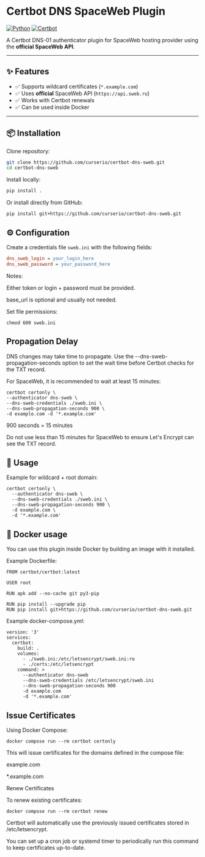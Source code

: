 # Certbot DNS SpaceWeb Plugin

[![Python](https://img.shields.io/badge/python-3.8%2B-blue)]()
[![Certbot](https://img.shields.io/badge/certbot-compatible-brightgreen)]()

A Certbot DNS-01 authenticator plugin for SpaceWeb hosting provider using the **official SpaceWeb API**.

---

## ✨ Features
- ✅ Supports wildcard certificates (`*.example.com`)
- ✅ Uses **official** SpaceWeb API (`https://api.sweb.ru`)
- ✅ Works with Certbot renewals
- ✅ Can be used inside Docker

---

## 📦 Installation

Clone repository:

```bash
git clone https://github.com/curserio/certbot-dns-sweb.git
cd certbot-dns-sweb
```

Install locally:

```bash
pip install .
```

Or install directly from GitHub:

```
pip install git+https://github.com/curserio/certbot-dns-sweb.git
```

## ⚙️ Configuration

Create a credentials file `sweb.ini` with the following fields:

```ini
dns_sweb_login = your_login_here
dns_sweb_password = your_password_here
```

Notes:

Either token or login + password must be provided.

base_url is optional and usually not needed.

Set file permissions:

```
chmod 600 sweb.ini
```

## Propagation Delay

DNS changes may take time to propagate. Use the --dns-sweb-propagation-seconds option to set the wait time before Certbot checks for the TXT record.

For SpaceWeb, it is recommended to wait at least 15 minutes:

```
certbot certonly \
--authenticator dns-sweb \
--dns-sweb-credentials ./sweb.ini \
--dns-sweb-propagation-seconds 900 \
-d example.com -d '*.example.com'
```

900 seconds = 15 minutes

Do not use less than 15 minutes for SpaceWeb to ensure Let's Encrypt can see the TXT record.

## 🚀 Usage

Example for wildcard + root domain:

```
certbot certonly \
  --authenticator dns-sweb \
  --dns-sweb-credentials ./sweb.ini \
  --dns-sweb-propagation-seconds 900 \
  -d example.com \
  -d '*.example.com'
```

## 🐳 Docker usage

You can use this plugin inside Docker by building an image with it installed.

Example Dockerfile:

```
FROM certbot/certbot:latest

USER root

RUN apk add --no-cache git py3-pip

RUN pip install --upgrade pip
RUN pip install git+https://github.com/curserio/certbot-dns-sweb.git
```

Example docker-compose.yml:

```
version: '3'
services:
  certbot:
    build: .
    volumes:
      - ./sweb.ini:/etc/letsencrypt/sweb.ini:ro
      - ./certs:/etc/letsencrypt
    command: >
      --authenticator dns-sweb
      --dns-sweb-credentials /etc/letsencrypt/sweb.ini
      --dns-sweb-propagation-seconds 900
      -d example.com
      -d '*.example.com'
```

## Issue Certificates

Using Docker Compose:

```
docker compose run --rm certbot certonly
```

This will issue certificates for the domains defined in the compose file:

example.com

*.example.com


Renew Certificates

To renew existing certificates:

```
docker compose run --rm certbot renew
```

Certbot will automatically use the previously issued certificates stored in /etc/letsencrypt.

You can set up a cron job or systemd timer to periodically run this command to keep certificates up-to-date.

